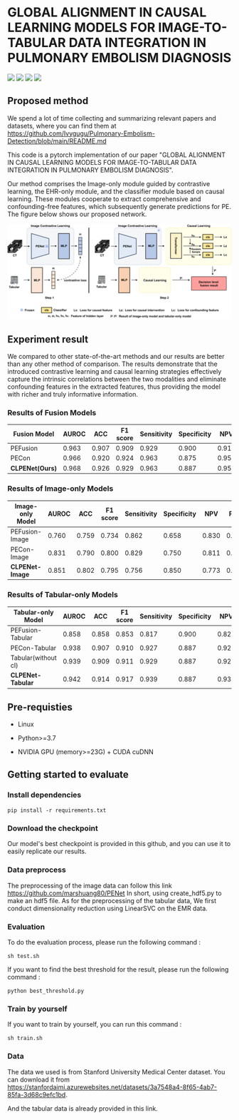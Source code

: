 # GLOBAL ALIGNMENT IN CAUSAL LEARNING MODELS FOR IMAGE-TO-TABULAR DATA INTEGRATION IN PULMONARY EMBOLISM DIAGNOSIS

![](https://img.shields.io/badge/-Github-181717?style=flat-square&logo=Github&logoColor=FFFFFF)
![](https://img.shields.io/badge/-Awesome-FC60A8?style=flat-square&logo=Awesome&logoColor=FFFFFF)
![](https://img.shields.io/badge/-Python-3776AB?style=flat-square&logo=Python&logoColor=FFFFFF)
![](https://img.shields.io/badge/-Pytorch-EE4C2C?style=flat-square&logo=Pytorch&logoColor=FFFFFF)

## Proposed method
We spend a lot of time collecting and summarizing relevant papers and datasets, where you can find them at https://github.com/Ivygugu/Pulmonary-Embolism-Detection/blob/main/README.md

This code is a pytorch implementation of our paper "GLOBAL ALIGNMENT IN CAUSAL LEARNING MODELS FOR IMAGE-TO-TABULAR DATA INTEGRATION IN PULMONARY EMBOLISM DIAGNOSIS".

Our method comprises the Image-only module guided by contrastive learning, the EHR-only module, and the classifier module based on causal learning. These modules cooperate to extract comprehensive and confounding-free features, which subsequently generate predictions for PE. The figure below shows our proposed network.

![image](images/ICIP2024_model.png)

 ## Experiment result
   We compared to other state-of-the-art methods and our results are better than any other method of comparison. The results demonstrate that the introduced contrastive learning and causal learning strategies effectively capture the intrinsic correlations between the two modalities and eliminate confounding features in the extracted features, thus providing the model with richer and truly informative information.

### Results of Fusion Models
<table>
<thead>
  <tr>
    <th>Fusion Model</th>
    <th>AUROC</th>
    <th>ACC</th>
    <th>F1 score</th>
    <th>Sensitivity</th>
    <th>Specificity</th>
    <th>NPV</th>
    <th>PPV</th>
  </tr>
</thead>
<tbody>
  <tr>
    <td>PEFusion</td>
    <td>0.963</td>
    <td>0.907</td>
    <td>0.909</td>
    <td>0.929</td>
    <td>0.900</td>
    <td>0.911</td>
    <td>0.890</td>
  </tr>
  <tr>
    <td>PECon</td>
    <td>0.966</td>
    <td>0.920</td>
    <td>0.924</td>
    <td>0.963</td>
    <td>0.875</td>
    <td>0.959</td>
    <td>0.888</td>
  </tr>
  <tr>
    <td><b>CLPENet(Ours)</b></td>
    <td>0.968</td>
    <td>0.926</td>
    <td>0.929</td>
    <td>0.963</td>
    <td>0.887</td>
    <td>0.959</td>
    <td>0.898</td>
  </tr>
</tbody>
</table>

### Results of Image-only Models
<table>
<thead>
  <tr>
    <th>Image-only Model</th>
    <th>AUROC</th>
    <th>ACC</th>
    <th>F1 score</th>
    <th>Sensitivity</th>
    <th>Specificity</th>
    <th>NPV</th>
    <th>PPV</th>
  </tr>
</thead>
<tbody>
  <tr>
    <td>PEFusion-Image</td>
    <td>0.760</td>
    <td>0.759</td>
    <td>0.734</td>
    <td>0.862</td>
    <td>0.658</td>
    <td>0.830</td>
    <td>0.711</td>
  </tr>
  <tr>
    <td>PECon-Image</td>
    <td>0.831</td>
    <td>0.790</td>
    <td>0.800</td>
    <td>0.829</td>
    <td>0.750</td>
    <td>0.811</td>
    <td>0.773</td>
  </tr>
  <tr>
    <td><b>CLPENet-Image</b></td>
    <td>0.851</td>
    <td>0.802</td>
    <td>0.795</td>
    <td>0.756</td>
    <td>0.850</td>
    <td>0.773</td>
    <td>0.838</td>
  </tr>
</tbody>
</table>

### Results of Tabular-only Models
<table>
<thead>
  <tr>
    <th>Tabular-only Model</th>
    <th>AUROC</th>
    <th>ACC</th>
    <th>F1 score</th>
    <th>Sensitivity</th>
    <th>Specificity</th>
    <th>NPV</th>
    <th>PPV</th>
  </tr>
</thead>
<tbody>
  <tr>
    <td>PEFusion-Tabular</td>
    <td>0.858</td>
    <td>0.858</td>
    <td>0.853</td>
    <td>0.817</td>
    <td>0.900</td>
    <td>0.827</td>
    <td>0.893</td>
  </tr>
  <tr>
    <td>PECon-Tabular</td>
    <td>0.938</td>
    <td>0.907</td>
    <td>0.910</td>
    <td>0.927</td>
    <td>0.887</td>
    <td>0.922</td>
    <td>0.894</td>
  </tr>
  <tr>
    <td>Tabular(without cl)</td>
    <td>0.939</td>
    <td>0.909</td>
    <td>0.911</td>
    <td>0.929</td>
    <td>0.887</td>
    <td>0.922</td>
    <td>0.894</td>
  </tr>
  <tr>
    <td><b>CLPENet-Tabular</b></td>
    <td>0.942</td>
    <td>0.914</td>
    <td>0.917</td>
    <td>0.939</td>
    <td>0.887</td>
    <td>0.934</td>
    <td>0.895</td>
  </tr>
</tbody>
</table>

## Pre-requisties
* Linux

* Python>=3.7

* NVIDIA GPU (memory>=23G) + CUDA cuDNN

## Getting started to evaluate
### Install dependencies
```
pip install -r requirements.txt
```
### Download the checkpoint
Our model's best checkpoint is provided in this github, and you can use it to easily replicate our results.

### Data preprocess
The preprocessing of the image data can follow this link https://github.com/marshuang80/PENet
 In short, using create_hdf5.py to make an hdf5 file. As for the preprocessing of the tabular data, We first conduct dimensionality reduction using LinearSVC on the EMR data.

### Evaluation
To do the evaluation process, please run the following command :
```
sh test.sh
```
If you want to find the best threshold for the result, please run the following command :
```
python best_threshold.py
```

### Train by yourself
If you want to train by yourself, you can run this command :
```
sh train.sh
```

### Data
The data we used is from Stanford University Medical Center dataset. You can download it from https://stanfordaimi.azurewebsites.net/datasets/3a7548a4-8f65-4ab7-85fa-3d68c9efc1bd.

And the tabular data is already provided in this link.
